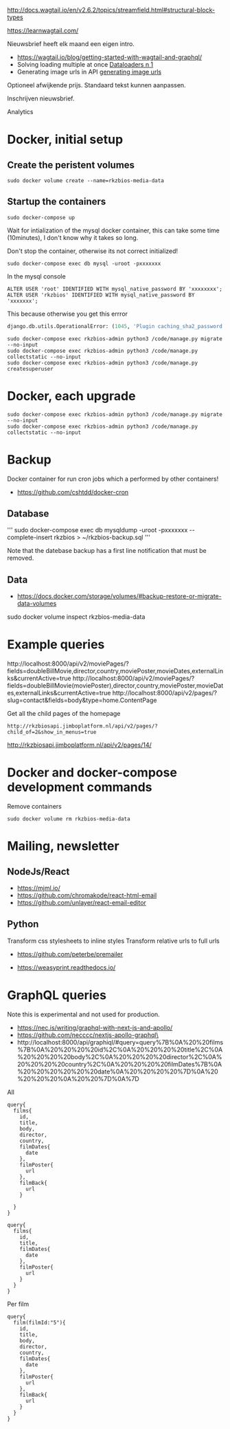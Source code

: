 

http://docs.wagtail.io/en/v2.6.2/topics/streamfield.html#structural-block-types



https://learnwagtail.com/

Nieuwsbrief heeft elk maand een eigen intro.
* https://wagtail.io/blog/getting-started-with-wagtail-and-graphql/
* Solving loading multiple at once [Dataloaders n 1](
https://apirobot.me/posts/django-graphql-solving-n-1-problem-using-dataloaders)
* Generating image urls in API [generating image urls](https://stackoverflow.com/questions/45732594/wagtail-getting-generating-image-urls-from-json-api-or-directly)


Optioneel afwijkende prijs.
Standaard tekst kunnen aanpassen.

Inschrijven nieuwsbrief. 

Analytics

# Docker, initial setup

## Create the peristent volumes
```
sudo docker volume create --name=rkzbios-media-data
```



## Startup the containers

```
sudo docker-compose up 
```
Wait for intialization of the mysql docker container, this can take some time (10minutes), I don't know why it takes
so long.

Don't stop the container, otherwise its not correct initialized!

```
sudo docker-compose exec db mysql -uroot -pxxxxxxx
```

In the mysql console 
```
ALTER USER 'root' IDENTIFIED WITH mysql_native_password BY 'xxxxxxxx';
ALTER USER 'rkzbios' IDENTIFIED WITH mysql_native_password BY 'xxxxxxx';
```

This because otherwise you get this errror

```python
django.db.utils.OperationalError: (1045, 'Plugin caching_sha2_password could not be loaded: /usr//usr/lib/x86_64-linux-gnu/mariadb19/plugin/caching_sha2_password.so: cannot open shared object file: No such file or directory')
```

```
sudo docker-compose exec rkzbios-admin python3 /code/manage.py migrate --no-input
sudo docker-compose exec rkzbios-admin python3 /code/manage.py collectstatic --no-input
sudo docker-compose exec rkzbios-admin python3 /code/manage.py createsuperuser
```


# Docker, each upgrade

```
sudo docker-compose exec rkzbios-admin python3 /code/manage.py migrate --no-input
sudo docker-compose exec rkzbios-admin python3 /code/manage.py collectstatic --no-input
```

# Backup 

Docker container for run cron jobs which a performed by other containers!
* https://github.com/cshtdd/docker-cron


## Database

'''
sudo docker-compose exec db mysqldump -uroot -pxxxxxxx --complete-insert  rkzbios > ~/rkzbios-backup.sql
'''

Note that the datebase backup has a first line notification that must be removed.

## Data

* https://docs.docker.com/storage/volumes/#backup-restore-or-migrate-data-volumes

sudo docker volume inspect rkzbios-media-data


# Example queries 

http://localhost:8000/api/v2/moviePages/?fields=doubleBillMovie,director,country,moviePoster,movieDates,externalLinks&currentActive=true
http://localhost:8000/api/v2/moviePages/?fields=doubleBillMovie(moviePoster),director,country,moviePoster,movieDates,externalLinks&currentActive=true
http://localhost:8000/api/v2/pages/?slug=contact&fields=body&type=home.ContentPage

Get all the child pages of the homepage
```
http://rkzbiosapi.jimboplatform.nl/api/v2/pages/?child_of=2&show_in_menus=true
```

http://rkzbiosapi.jimboplatform.nl/api/v2/pages/14/


# Docker and docker-compose development commands

Remove containers
```
sudo docker volume rm rkzbios-media-data
```



# Mailing, newsletter

## NodeJs/React
* https://mjml.io/
* https://github.com/chromakode/react-html-email
* https://github.com/unlayer/react-email-editor

## Python

Transform css stylesheets to inline styles
Transform relative urls to full urls

* https://github.com/peterbe/premailer

* https://weasyprint.readthedocs.io/

# GraphQL queries

Note this is experimental and not used for production.

* https://nec.is/writing/graphql-with-next-js-and-apollo/
* https://github.com/necccc/nextjs-apollo-graphql\
* http://localhost:8000/api/graphiql/#query=query%7B%0A%20%20films%7B%0A%20%20%20%20id%2C%0A%20%20%20%20title%2C%0A%20%20%20%20body%2C%0A%20%20%20%20director%2C%0A%20%20%20%20country%2C%0A%20%20%20%20filmDates%7B%0A%20%20%20%20%20%20date%0A%20%20%20%20%7D%0A%20%20%20%20%0A%20%20%7D%0A%7D


All

```
query{
  films{
    id,
    title,
    body,
    director,
    country,
    filmDates{
      date
    },
    filmPoster{
      url
    },
    filmBack{
      url
    }
    
  }
}
```

```
query{
  films{
    id,
    title,
    filmDates{
      date
    },
    filmPoster{
      url
    }
  }
}
```
Per film

```
query{
  film(filmId:"5"){
    id,
    title,
    body,
    director,
    country,
    filmDates{
      date
    },
    filmPoster{
      url
    },
    filmBack{
      url
    }
  }
}
```
